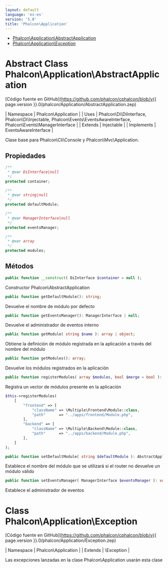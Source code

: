 ```yaml
---
layout: default
language: 'es-es'
version: '5.0'
title: 'Phalcon\Application'
---
```


* [Phalcon\Application\AbstractApplication](#application-abstractapplication)
* [Phalcon\Application\Exception](#application-exception)

<h1 id="application-abstractapplication">Abstract Class Phalcon\Application\AbstractApplication</h1>

[Código fuente en GitHub](https://github.com/phalcon/cphalcon/blob/v{{ page.version }}.0/phalcon/Application/AbstractApplication.zep)

| Namespace | Phalcon\Application | | Uses | Phalcon\Di\DiInterface, Phalcon\Di\Injectable, Phalcon\Events\EventsAwareInterface, Phalcon\Events\ManagerInterface | | Extends | Injectable | | Implements | EventsAwareInterface |

Clase base para Phalcon\Cli\Console y Phalcon\Mvc\Application.


## Propiedades
```php
/**
 * @var DiInterface|null
 */
protected container;

/**
 * @var string|null
 */
protected defaultModule;

/**
 * @var ManagerInterface|null
 */
protected eventsManager;

/**
 * @var array
 */
protected modules;

```

## Métodos

```php
public function __construct( DiInterface $container = null );
```
Constructor Phalcon\AbstractApplication


```php
public function getDefaultModule(): string;
```
Devuelve el nombre de módulo por defecto


```php
public function getEventsManager(): ManagerInterface | null;
```
Devuelve el administrador de eventos interno


```php
public function getModule( string $name ): array | object;
```
Obtiene la definición de módulo registrada en la aplicación a través del nombre del módulo


```php
public function getModules(): array;
```
Devuelve los módulos registrados en la aplicación


```php
public function registerModules( array $modules, bool $merge = bool ): AbstractApplication;
```
Registra un vector de módulos presente en la aplicación

```php
$this->registerModules(
    [
        "frontend" => [
            "className" => \Multiple\Frontend\Module::class,
            "path"      => "../apps/frontend/Module.php",
        ],
        "backend" => [
            "className" => \Multiple\Backend\Module::class,
            "path"      => "../apps/backend/Module.php",
        ],
    ]
);
```


```php
public function setDefaultModule( string $defaultModule ): AbstractApplication;
```
Establece el nombre del módulo que se utilizará si el router no devuelve un módulo válido


```php
public function setEventsManager( ManagerInterface $eventsManager ): void;
```
Establece el administrador de eventos




<h1 id="application-exception">Class Phalcon\Application\Exception</h1>

[Código fuente en GitHub](https://github.com/phalcon/cphalcon/blob/v{{ page.version }}.0/phalcon/Application/Exception.zep)

| Namespace  | Phalcon\Application | | Extends    | \Exception |

Las excepciones lanzadas en la clase Phalcon\Application usarán esta clase

